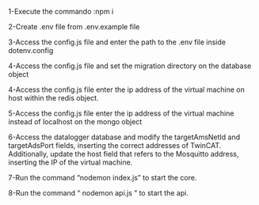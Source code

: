 1-Execute the commando :npm i

2-Create .env file from .env.example file

3-Access the config.js file and enter the path to the .env file inside dotenv.config

4-Access the config.js file and set the migration directory on the database object 

4-Access the config.js file enter the ip address of the virtual machine on host within the redis object.

5-Access the config.js file enter the ip address of the virtual machine instead of localhost on the mongo object

6-Access the datalogger database and modify the targetAmsNetId and targetAdsPort fields, inserting the correct addresses of TwinCAT. Additionally, update the host field that refers to the Mosquitto address, inserting the IP of the virtual machine.

7-Run the command “nodemon index.js” to start the core.

8-Run the command “ nodemon api.js ” to start the api.